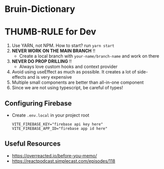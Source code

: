 # Bruin-Dictionary

# THUMB-RULE for Dev

1. Use YARN, not NPM. How to start? run `yarn start`
2. **NEVER WORK ON THE MAIN BRANCH** !!
   - Create a local branch with `your-name/branch-name` and work on there
3. **NEVER DO PROP DRILLING** !!
   - Always love custom hooks and context provider
4. Avoid using useEffect as much as possible. It creates a lot of side-effects and is very expensive
5. Multiple small components are better than all-in-one component
6. Since we are not using typescript, be careful of types!

## Configuring Firebase

- Create `.env.local` in your project root

  ```
  VITE_FIREBASE_KEY="firebase api key here"
  VITE_FIREBASE_APP_ID="firebase app id here"
  ```

## Useful Resources

- https://overreacted.io/before-you-memo/
- https://reactpodcast.simplecast.com/episodes/118
